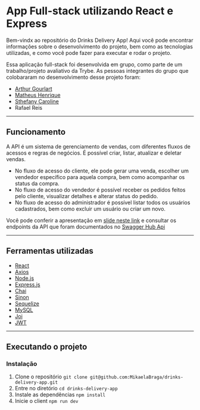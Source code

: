 # App Full-stack utilizando React e Express

Bem-vindx ao repositório do Drinks Delivery App! Aqui você pode encontrar informações sobre o desenvolvimento do projeto, bem como as tecnologias utilizadas, e como você pode fazer para executar e rodar o projeto.

Essa aplicação full-stack foi desenvolvida em grupo, como parte de um trabalho/projeto avaliativo da Trybe. As pessoas integrantes do grupo que colobararam no desenvolvimento desse projeto foram:

- [Arthur Gourlart](https://github.com/ArthurMGoulart)
- [Matheus Henrique](https://github.com/matheushtc)
- [Sthefany Caroline](https://github.com/sthecso)
- Rafael Reis

---
## Funcionamento

A API é um sistema de gerenciamento de vendas, com diferentes fluxos de acessos e regras de negócios. É possível criar, listar, atualizar e deletar vendas.
- No fluxo de acesso do cliente, ele pode gerar uma venda, escolher um vendedor específico para aquela compra, bem como acompanhar os status da compra.
- No fluxo de acesso do vendedor é possível receber os pedidos feitos pelo cliente, visualizar detalhes e alterar status do pedido.
- No fluxo de acesso do administrador é possível listar todos os usuários cadastrados, bem como excluir um usuário ou criar um novo.

Você pode conferir a apresentação em [slide neste link](https://www.canva.com/design/DAFCN55WXwo/Sfx8imT-0JIhSoPYKqTADA/edit?utm_content=DAFCN55WXwo&utm_campaign=designshare&utm_medium=link2&utm_source=sharebutton) e consultar os endpoints da API que foram documentados no [Swagger Hub Api](https://app.swaggerhub.com/apis-docs/Delivery-App-Grupo-3/Delivery-App/1.0.0#/)

---
## Ferramentas utilizadas

* [React](https://reactjs.org/)
* [Axios](https://axios-http.com/)
* [Node.js](https://nodejs.org/en/)
* [Express.js](https://expressjs.com/)
* [Chai](https://www.chaijs.com/)
* [Sinon](https://sinonjs.org/)
* [Sequelize](https://sequelize.org/)
* [MySQL](https://www.mysql.com/)
* [Joi](https://joi.dev/)
* [JWT](https://jwt.io/)

---
## Executando o projeto

### Instalação
1. Clone o repositório
```git clone git@github.com:MikaelaBraga/drinks-delivery-app.git```
2. Entre no diretório
```cd drinks-delivery-app```
3. Instale as dependências
```npm install```
5. Inicie o client
```npm run dev```
